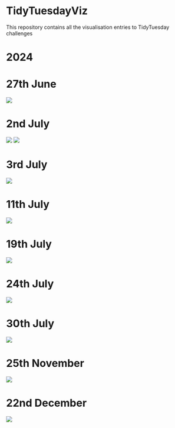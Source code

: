 # TidyTuesdayViz
This repository contains all the visualisation entries to TidyTuesday challenges

# 2024

# 27th June

![](https://github.com/arinbaruah/TidyTuesdayViz/blob/main/2024/June/lgbtq_density_plot.png)

 # 2nd July
![](https://github.com/arinbaruah/TidyTuesdayViz/blob/main/2024/July/index_files/figure-html/unnamed-chunk-6-1.png)
![](https://github.com/arinbaruah/TidyTuesdayViz/blob/main/2024/July/index_files/figure-html/unnamed-chunk-7-1.png)

# 3rd July

![](https://github.com/arinbaruah/TidyTuesdayViz/blob/main/2024/July/index_files/figure-html/unnamed-chunk-8-1.png)

# 11th July

![](https://github.com/arinbaruah/TidyTuesdayViz/blob/main/2024/July/index_files/figure-html/Treemap.png)

# 19th July

![](https://github.com/arinbaruah/TidyTuesdayViz/blob/main/2024/July/EWF_standings.png)

# 24th July
![](https://github.com/arinbaruah/TidyTuesdayViz/blob/main/2024/July/American_Idol_success.png)

# 30th July

![](https://github.com/arinbaruah/TidyTuesdayViz/blob/main/2024/July/Summer_movies.png)

# 25th November
![](https://github.com/arinbaruah/TidyTuesdayViz/blob/main/2024/November/US_Border_encounter.jpeg)

# 22nd December
![](https://github.com/arinbaruah/TidyTuesdayViz/blob/main/2024/November/Fragrance_infographic.jpeg)
